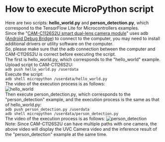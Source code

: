 # How to execute MicroPython script  
Here are two scripts: **hello_world.py** and **person_detection.py**, which correspond to the TensorFlow Lite for Microcontrollers examples.  
Since the "[CAM-C1126S2U smart dual-lens camera module](http://en.t-firefly.com/product/dev/camc1126s2u.html)" uses adb ([Android Debug Bridge](https://developer.android.com/studio/command-line/adb)) to connect to the computer, you may need to install additional drivers or utility software on the computer.  
So, please make sure that the adb connection between the computer and CAM-C1126S2U is correct before executing the script.  
The first is hello_world.py, which corresponds to the "hello_world" example. Upload script to CAM-C1126S2U:  
`adb push hello_world.py /userdata`  
Execute the script:  
`adb shell micropython /userdata/hello_world.py`  
The video of the execution process is as follows:  
![hello_world](https://user-images.githubusercontent.com/44540872/125034515-3fe2ba00-e0c3-11eb-9252-95f62af19c92.gif)  
Then execute person_detection.py, which corresponds to the "person_detection" example, and the execution process is the same as that of hello_world.py:  
`adb push person_detection.py /userdata`  
`adb shell micropython /userdata/person_detection.py`  
The video of the execution process is as follows:
![person_detection](https://user-images.githubusercontent.com/44540872/125034312-0742e080-e0c3-11eb-92de-61bf714f06a6.gif)  
Note: Since CAM-C1126S2U can have multiple paths with one camera, the above video will display the UVC Camera video and the inference result of the "person_detection" example at the same time.

  


